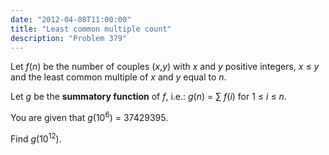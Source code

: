 ```yaml
---
date: "2012-04-08T11:00:00"
title: "Least common multiple count"
description: "Problem 379"
---
```


<p>
Let <var>f</var>(<var>n</var>) be the number of couples (<var>x</var>,<var>y</var>) with <var>x</var> and <var>y</var> positive integers, <var>x</var> ≤ <var>y</var> and the least common multiple of <var>x</var> and <var>y</var> equal to <var>n</var>.
</p>
<p>
Let <var>g</var> be the <b>summatory function</b> of <var>f</var>, i.e.: 
<var>g</var>(<var>n</var>) = ∑ <var>f</var>(<var>i</var>)  for 1 ≤ <var>i</var> ≤ <var>n</var>.
</p><p>
</p><p>
You are given that <var>g</var>(10<sup>6</sup>) = 37429395.
</p>
<p>
Find <var>g</var>(10<sup>12</sup>).
</p>

